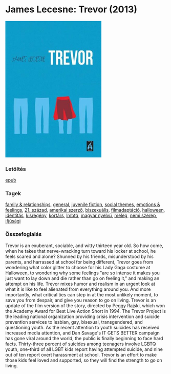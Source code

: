 # <a name="id_1272">James Lecesne: Trevor (2013)</a>
<img src="https://github.com/BercziSandor/calibre_lib/raw/main/main/James%20Lecesne/Trevor%20%281272%29/cover.jpg" alt="cover" width="300"/>

### Letöltés
[epub](https://github.com/BercziSandor/calibre_lib/raw/main/main/James%20Lecesne/Trevor%20%281272%29/Trevor%20-%20James%20Lecesne.epub)

### Tagek
[family & relationships](https://github.com/berczisandor/calibre_lib/blob/main/main/_tags/family%20%26%20relationships.md), [general](https://github.com/berczisandor/calibre_lib/blob/main/main/_tags/general.md), [juvenile fiction](https://github.com/berczisandor/calibre_lib/blob/main/main/_tags/juvenile%20fiction.md), [social themes](https://github.com/berczisandor/calibre_lib/blob/main/main/_tags/social%20themes.md), [emotions & feelings](https://github.com/berczisandor/calibre_lib/blob/main/main/_tags/emotions%20%26%20feelings.md), [21. század](https://github.com/berczisandor/calibre_lib/blob/main/main/_tags/21.%20sz%c3%a1zad.md), [amerikai szerző](https://github.com/berczisandor/calibre_lib/blob/main/main/_tags/amerikai%20szerz%c5%91.md), [biszexuális](https://github.com/berczisandor/calibre_lib/blob/main/main/_tags/biszexu%c3%a1lis.md), [filmadaptáció](https://github.com/berczisandor/calibre_lib/blob/main/main/_tags/filmadapt%c3%a1ci%c3%b3.md), [halloween](https://github.com/berczisandor/calibre_lib/blob/main/main/_tags/halloween.md), [identitás](https://github.com/berczisandor/calibre_lib/blob/main/main/_tags/identit%c3%a1s.md), [kisregény](https://github.com/berczisandor/calibre_lib/blob/main/main/_tags/kisreg%c3%a9ny.md), [kortárs](https://github.com/berczisandor/calibre_lib/blob/main/main/_tags/kort%c3%a1rs.md), [lmbtq](https://github.com/berczisandor/calibre_lib/blob/main/main/_tags/lmbtq.md), [magyar nyelvű](https://github.com/berczisandor/calibre_lib/blob/main/main/_tags/magyar%20nyelv%c5%b1.md), [meleg](https://github.com/berczisandor/calibre_lib/blob/main/main/_tags/meleg.md), [nemi szerep](https://github.com/berczisandor/calibre_lib/blob/main/main/_tags/nemi%20szerep.md), [ifjúsági](https://github.com/berczisandor/calibre_lib/blob/main/main/_tags/ifj%c3%bas%c3%a1gi.md)

### Összefoglalás
<div>
<p>Trevor is an exuberant, sociable, and witty thirteen year old. So how come, when he takes that nerve-wracking turn toward his locker at school, he feels scared and alone? Shunned by his friends, misunderstood by his parents, and harrassed at school for being different, Trevor goes from wondering what color glitter to choose for his Lady Gaga costume at Halloween, to wondering why some feelings "are so intense it makes you just want to lay down and die rather than go on feeling it," and making an attempt on his life. Trevor mixes humor and realism in an urgent look at what it is like to feel alienated from everything around you. And more importantly, what critical ties can step in at the most unlikely moment, to save you from despair, and give you reason to go on living. Trevor is an update of the film version of the story, directed by Peggy Rajski, which won the Academy Award for Best Live Action Short in 1994. The Trevor Project is the leading national organization providing crisis intervention and suicide prevention services to lesbian, gay, bisexual, transgendered, and questioning youth. As the recent attention to youth suicides has received increased media attention, and Dan Savage's IT GETS BETTER campaign has gone viral around the world, the public is finally beginning to face hard facts. Thirty-three percent of suicides among teenagers involve LGBTQ youth, one-third of all LGBT kids report having attempted suicide, and nine out of ten report overt harassment at school. Trevor is an effort to make those kids feel loved and supported, so they will find the strength to go on living.</p></div>


